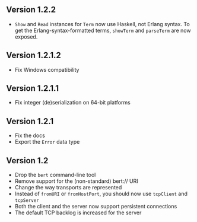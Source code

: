 Version 1.2.2
---------------

* `Show` and `Read` instances for `Term` now use Haskell, not Erlang syntax. To
  get the Erlang-syntax-formatted terms, `showTerm` and `parseTerm` are now
  exposed.

Version 1.2.1.2
---------------

* Fix Windows compatibility

Version 1.2.1.1
---------------

* Fix integer (de)serialization on 64-bit platforms

Version 1.2.1
-------------

* Fix the docs
* Export the `Error` data type

Version 1.2
-----------

* Drop the `bert` command-line tool
* Remove support for the (non-standard) bert:// URI
* Change the way transports are represented
* Instead of `fromURI` or `fromHostPort`, you should now use `tcpClient` and
  `tcpServer`
* Both the client and the server now support persistent connections
* The default TCP backlog is increased for the server
